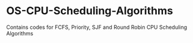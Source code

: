 # OS-CPU-Scheduling-Algorithms
Contains codes for FCFS, Priority, SJF and Round Robin CPU Scheduling Algorithms
